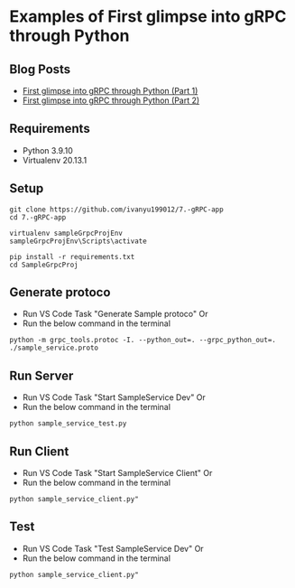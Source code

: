 # Examples of First glimpse into gRPC through Python

## Blog Posts
- [First glimpse into gRPC through Python (Part 1)](
https://ivanyu2021.hashnode.dev/first-glimpse-into-grpc-through-python-part-1)
- [First glimpse into gRPC through Python (Part 2)](https://ivanyu2021.hashnode.dev/first-glimpse-into-grpc-through-python-part-2)

## Requirements
- Python 3.9.10
- Virtualenv 20.13.1

## Setup
```
git clone https://github.com/ivanyu199012/7.-gRPC-app
cd 7.-gRPC-app

virtualenv sampleGrpcProjEnv
sampleGrpcProjEnv\Scripts\activate

pip install -r requirements.txt
cd SampleGrpcProj
```

## Generate protoco
- Run VS Code Task "Generate Sample protoco" Or
- Run the below command in the terminal
```
python -m grpc_tools.protoc -I. --python_out=. --grpc_python_out=. ./sample_service.proto
```

## Run Server
- Run VS Code Task "Start SampleService Dev" Or
- Run the below command in the terminal
```
python sample_service_test.py
```

## Run Client
- Run VS Code Task "Start SampleService Client" Or
- Run the below command in the terminal
```
python sample_service_client.py"
```

## Test
- Run VS Code Task "Test SampleService Dev" Or
- Run the below command in the terminal
```
python sample_service_client.py"
```